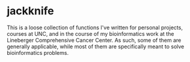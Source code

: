 # jackknife
This is a loose collection of functions I've written for personal projects, courses at UNC, and in the course of my bioinformatics work at the Lineberger Comprehensive Cancer Center. As such, some of them are generally applicable, while most of them are specifically meant to solve bioinformatics problems. 
